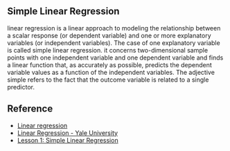 ## Simple Linear Regression

linear regression is a linear approach to modeling the relationship between a scalar response (or dependent variable) and one or more explanatory variables (or independent variables). The case of one explanatory variable is called simple linear regression. it concerns two-dimensional sample points with one independent variable and one dependent variable and finds a linear function that, as accurately as possible, predicts the dependent variable values as a function of the independent variables. The adjective simple refers to the fact that the outcome variable is related to a single predictor.




## Reference

* [Linear regression](https://en.wikipedia.org/wiki/Linear_regression)
* [Linear Regression - Yale University](http://www.stat.yale.edu/Courses/1997-98/101/linreg.htm)
* [Lesson 1: Simple Linear Regression](https://newonlinecourses.science.psu.edu/stat501/node/250/)
